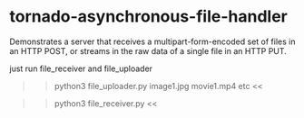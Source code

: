 # tornado-asynchronous-file-handler
Demonstrates a server that receives a multipart-form-encoded set of files in an HTTP POST, or streams in the raw data of a single file in an HTTP PUT.

just run file_receiver and file_uploader 

>> python3 file_uploader.py image1.jpg movie1.mp4 etc <<

>> python3 file_receiver.py <<
